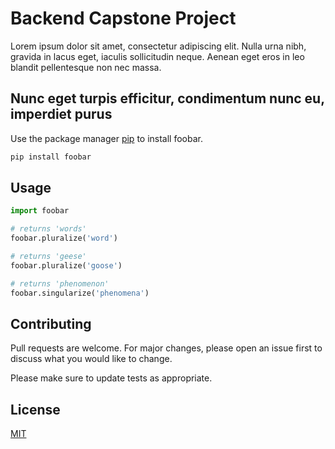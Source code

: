 # Backend Capstone Project

Lorem ipsum dolor sit amet, consectetur adipiscing elit. Nulla urna nibh, gravida in lacus eget, iaculis sollicitudin neque. Aenean eget eros in leo blandit pellentesque non nec massa. 

## Nunc eget turpis efficitur, condimentum nunc eu, imperdiet purus

Use the package manager [pip](https://pip.pypa.io/en/stable/) to install foobar.

```bash
pip install foobar
```

## Usage

```python
import foobar

# returns 'words'
foobar.pluralize('word')

# returns 'geese'
foobar.pluralize('goose')

# returns 'phenomenon'
foobar.singularize('phenomena')
```

## Contributing

Pull requests are welcome. For major changes, please open an issue first
to discuss what you would like to change.

Please make sure to update tests as appropriate.

## License

[MIT](https://choosealicense.com/licenses/mit/)

